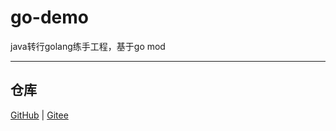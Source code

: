 # go-demo
java转行golang练手工程，基于go mod


---

## 仓库

[GitHub](https://github.com/Rodert/go-demo) | [Gitee](https://gitee.com/rodert/go-demo)

